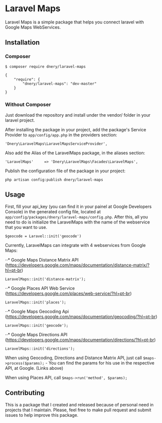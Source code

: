 # Laravel Maps

Laravel Maps is a simple package that helps you connect laravel with Google Maps WebServices.

## Installation

### Composer

```
$ composer require dnery/laravel-maps 
```

```
{
    "require": {
        "dnery/laravel-maps": "dev-master"
    }
}
```

### Without Composer

Just download the repository and install under the vendor/ folder in your laravel project.

After installing the package in your project, add the package's Service Provider to ```app/config/app.php``` in the providers section:

```
'Dnery\LaravelMaps\LaravelMapsServiceProvider',
```

Also add the Alias of the LaravelMaps package, in the aliases section:

```
'LaravelMaps'	  => 'Dnery\LaravelMaps\Facades\LaravelMaps',
```

Publish the configuration file of the package in your project:
```
php artisan config:publish dnery/laravel-maps
```

## Usage

First, fill your api_key (you can find it in your painel at Google Developers Console) in the generated config file, located at ```app/config/packages/dnery/laravel-maps/config.php```.
After this, all you need to do is initialize the LaravelMaps with the name of the webservice that you want to use.

```
$geocode = Laravel::init('geocode')
```

Currently, LaravelMaps can integrate with 4 webservices from Google Maps:

⋅⋅* Google Maps Distance Matrix API (https://developers.google.com/maps/documentation/distance-matrix/?hl=pt-br)

```LaravelMaps::init('distance-matrix');```

⋅⋅* Google Places API Web Service (https://developers.google.com/places/web-service/?hl=pt-br)

```LaravelMaps::init('places');```

⋅⋅* Google Maps Geocoding Api (https://developers.google.com/maps/documentation/geocoding/?hl=pt-br)

```LaravelMaps::init('geocode');```

⋅⋅* Google Maps Directions API (https://developers.google.com/maps/documentation/directions/?hl=pt-br)
	
```LaravelMaps::init('directions');```



When using Geocoding, Directions and Distance Matrix API, just call ```$maps->process($params);```
	- You can find the params for his use in the respective API, at Google. (Links above)

When using Places API, call ```$maps->run('method', $params);```

## Contributing

This is a package that I created and released because of personal need in projects that I maintain. Please, feel free to make pull request and submit issues to help improve this package.
